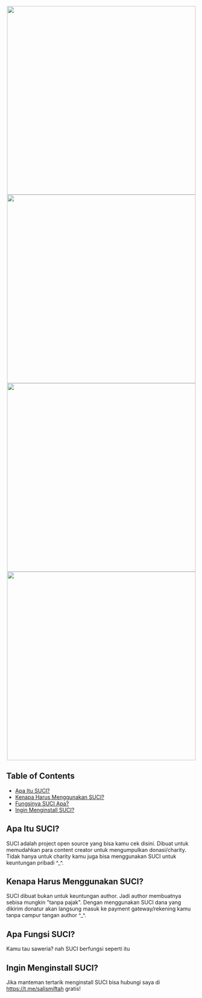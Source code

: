 <p align="center">
  <img src="https://i.ibb.co/Ttq052d/20211103-113304.png" width=500/><br>
  <img src="https://i.ibb.co/GQH0rxw/Screenshot-30.png" width=500/><br>
  <img src="https://i.ibb.co/1r8CnNY/Screenshot-27.png" width=500/><br>
  <img src="https://i.ibb.co/YbtDZDR/Screenshot-29.png" width=500/>
</p>

## Table of Contents
- [Apa Itu SUCI?](#apa-itu-suci)
- [Kenapa Harus Menggunakan SUCI?](#kenapa-harus-menggunakan-suci)
- [Fungsinya SUCI Apa?](#apa-fungsi-suci)
- [Ingin Menginstall SUCI?](#ingin-menginstall-suci)

## Apa Itu SUCI?
SUCI adalah project open source yang bisa kamu cek disini.
Dibuat untuk memudahkan para content creator untuk mengumpulkan donasi/charity.
Tidak hanya untuk charity kamu juga bisa menggunakan SUCI untuk keuntungan pribadi ^_^.

## Kenapa Harus Menggunakan SUCI?
SUCI dibuat bukan untuk keuntungan author. Jadi author membuatnya sebisa mungkin "tanpa pajak".
Dengan menggunakan SUCI dana yang dikirim donatur akan langsung masuk ke payment gateway/rekening kamu tanpa campur tangan author ^_^.

## Apa Fungsi SUCI?
Kamu tau saweria? nah SUCI berfungsi seperti itu

## Ingin Menginstall SUCI?
Jika manteman tertarik menginstall SUCI bisa hubungi saya di https://t.me/salismiftah gratis!
